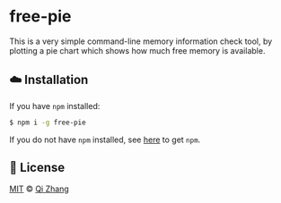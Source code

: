 # free-pie

This is a very simple command-line memory information check tool,
by plotting a pie chart which shows how much free memory is
available.

## :cloud: Installation

If you have `npm` installed:
```sh
$ npm i -g free-pie
```
If you do not have `npm` installed, see [here](https://www.npmjs.com/get-npm) to get `npm`.

## :scroll: License

[MIT](./LICENSE) © [Qi Zhang](https://github.com/singularitti)
